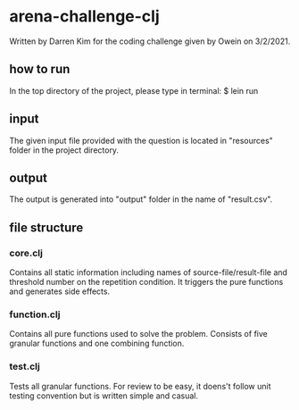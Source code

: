 # arena-challenge-clj
Written by Darren Kim for the coding challenge given by Owein on 3/2/2021.

## how to run
In the top directory of the project, please type in terminal:
$ lein run 

## input
The given input file provided with the question is located in "resources" folder in the project directory.

## output
The output is generated into "output" folder in the name of "result.csv".

## file structure
### core.clj
Contains all static information including names of source-file/result-file and threshold number on the repetition condition.
It triggers the pure functions and generates side effects.
### function.clj
Contains all pure functions used to solve the problem.
Consists of five granular functions and one combining function.
### test.clj
Tests all granular functions.
For review to be easy, it doens't follow unit testing convention but is written simple and casual. 
